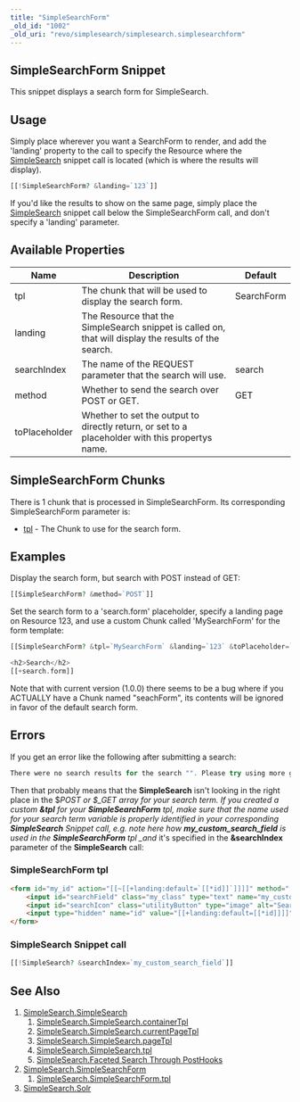```yaml
---
title: "SimpleSearchForm"
_old_id: "1002"
_old_uri: "revo/simplesearch/simplesearch.simplesearchform"
---
```


## SimpleSearchForm Snippet

This snippet displays a search form for SimpleSearch.

## Usage

Simply place wherever you want a SearchForm to render, and add the 'landing' property to the call to specify the Resource where the [SimpleSearch](extras/simplesearch/simplesearch "SimpleSearch.SimpleSearch") snippet call is located (which is where the results will display).

``` php
[[!SimpleSearchForm? &landing=`123`]]
```

If you'd like the results to show on the same page, simply place the [SimpleSearch](extras/simplesearch/simplesearch "SimpleSearch.SimpleSearch") snippet call below the SimpleSearchForm call, and don't specify a 'landing' parameter.

## Available Properties

| Name          | Description                                                                                           | Default    |
| ------------- | ----------------------------------------------------------------------------------------------------- | ---------- |
| tpl           | The chunk that will be used to display the search form.                                               | SearchForm |
| landing       | The Resource that the SimpleSearch snippet is called on, that will display the results of the search. |            |
| searchIndex   | The name of the REQUEST parameter that the search will use.                                           | search     |
| method        | Whether to send the search over POST or GET.                                                          | GET        |
| toPlaceholder | Whether to set the output to directly return, or set to a placeholder with this propertys name.       |            |

## SimpleSearchForm Chunks

There is 1 chunk that is processed in SimpleSearchForm. Its corresponding SimpleSearchForm parameter is:

- [tpl](extras/simplesearch/simplesearch.simplesearchform/simplesearch.simplesearchform.tpl "SimpleSearch.SimpleSearchForm.tpl") - The Chunk to use for the search form.

## Examples

Display the search form, but search with POST instead of GET:

``` php
[[SimpleSearchForm? &method=`POST`]]
```

Set the search form to a 'search.form' placeholder, specify a landing page on Resource 123, and use a custom Chunk called 'MySearchForm' for the form template:

``` php
[[SimpleSearchForm? &tpl=`MySearchForm` &landing=`123` &toPlaceholder=`search.form`]]

<h2>Search</h2>
[[+search.form]]
```

Note that with current version (1.0.0) there seems to be a bug where if you ACTUALLY have a Chunk named "seachForm", its contents will be ignored in favor of the default search form.

## Errors

If you get an error like the following after submitting a search:

``` php
There were no search results for the search "". Please try using more general terms to get more results.
```

Then that probably means that the **SimpleSearch** isn't looking in the right place in the $_POST or $\_GET array for your search term. If you created a custom **&tpl** for your **SimpleSearchForm** tpl, make sure that the name used for your search term variable is properly identified in your corresponding **SimpleSearch** Snippet call, e.g. note here how **my\_custom\_search\_field** is used in the **SimpleSearchForm** tpl \_and_ it's specified in the **&searchIndex** parameter of the **SimpleSearch** call:

### SimpleSearchForm tpl

``` html
<form id="my_id" action="[[~[[+landing:default=`[[*id]]`]]]]" method="[[+method:default=`get`]]">
    <input id="searchField" class="my_class" type="text" name="my_custom_search_field" value="[[+searchValue:default=`Search the site`]]"/>
    <input id="searchIcon" class="utilityButton" type="image" alt="Search" src="/assets/templates/my/images/searchButton.png">
    <input type="hidden" name="id" value="[[+landing:default=[[*id]]]]" />
</form>
```

### SimpleSearch Snippet call

``` php
[[!SimpleSearch? &searchIndex=`my_custom_search_field`]]
```

## See Also

1. [SimpleSearch.SimpleSearch](extras/simplesearch/simplesearch)
    1. [SimpleSearch.SimpleSearch.containerTpl](extras/simplesearch/simplesearch/containertpl)
    2. [SimpleSearch.SimpleSearch.currentPageTpl](extras/simplesearch/simplesearch/currentpagetpl)
    3. [SimpleSearch.SimpleSearch.pageTpl](extras/simplesearch/simplesearch/pagetpl)
    4. [SimpleSearch.SimpleSearch.tpl](extras/simplesearch/simplesearch/tpl)
    5. [SimpleSearch.Faceted Search Through PostHooks](extras/simplesearch/simplesearch/faceted-search-through-posthooks)
2. [SimpleSearch.SimpleSearchForm](extras/simplesearch/simplesearch.simplesearchform)
    1. [SimpleSearch.SimpleSearchForm.tpl](extras/simplesearch/simplesearch.simplesearchform/tpl)
3. [SimpleSearch.Solr](extras/simplesearch/simplesearch.solr)
